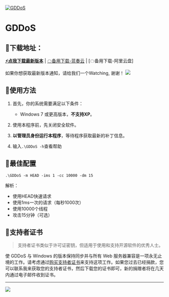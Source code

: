[![GDDoS](https://socialify.git.ci/xiaozhu2007/GDDoS/image?description=1&forks=1&issues=1&language=1&logo=https%3A%2F%2Favatars.githubusercontent.com%2Fu%2F63779340&name=1&owner=1&pattern=Circuit%20Board&pulls=1&stargazers=1&theme=Light&cache=600)](https://github.com/xiaozhu2007/GDDoS/network/members)
# GDDoS

## 🎈下载地址：
**[⚡️点我下载最新版本](https://github.com/xiaozhu2007/GDDoS/releases/)** | [☁备用下载-蓝奏云] | [☁备用下载-阿里云盘]

如果你想获取最新版本通知，请给我们一个Watching, 谢谢！
![](https://raw.githubusercontent.com/xiaozhu2007/GDDoS/master/img/watch_release.png)


## 🔨使用方法

1. 首先，你的系统需要满足以下条件：

    * Windows 7 或更高版本，**不支持XP**。

2. 使用本程序前，先关闭安全软件。

3. **以管理员身份运行本程序**，等待程序获取最新的补丁信息。

4. 输入`.\GDDoS -h`查看帮助

## 👀最佳配置

```
.\GDDoS -m HEAD -ims 1 -cc 10000 -dm 15
```
 解析：
 - 使用HEAD快速请求
 - 使用1ms一次的请求（每秒1000次）
 - 使用10000个线程
 - 攻击15分钟（可选）

## 📄支持者证书

> 支持者证书类似于许可证密钥，但适用于使用和支持开源软件的优秀人士。

使 GDDoS 与 Windows 的版本保持同步并与所有 Web 服务器兼容是一项永无止境的工作。请考虑通过[购买支持者证书]来支持这项工作。如果您过去已经捐款，您可以联系我来获取您的支持者证书，然后下载您的证书即可，新的捐赠者将在几天内通过电子邮件收到证书。

<hr />

[![](https://raw.githubusercontent.com/xiaozhu2007/GDDoS/master/img/give_a_star.png)](https://github.com/xiaozhu2007/GDDoS/star)



[☁备用下载-蓝奏云]: 
[☁备用下载-阿里云盘]:
[购买支持者证书]: https://afdian.net/@xiaozhu2021
[爱发电]: https://afdian.net/@xiaozhu2021
